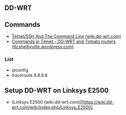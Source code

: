 ## DD-WRT

## Commands

* [Telnet/SSH And The Command Line (wiki.dd-wrt.com)](https://wiki.dd-wrt.com/wiki/index.php/Telnet/SSH_and_the_Command_Line)
* [Commands in Telnet – DD-WRT and Tomato routers (ttcshelbyville.wordpress.com)](https://ttcshelbyville.wordpress.com/2014/06/29/commands-in-telnet-dd-wrt-and-tomato-routers/)

### List

* ipconfig
* traceroute 8.8.8.8

## Setup DD-WRT on Linksys E2500

* [Linksys E2500 (wiki.dd-wrt.com)][https://wiki.dd-wrt.com/wiki/index.php/Linksys_E2500]
